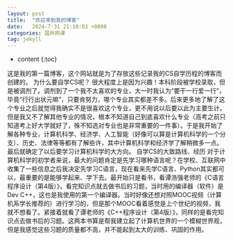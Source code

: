 ```yaml
---
layout: post
title:  "欢迎来到我的博客"
date:   2024-7-31 21:10:03 +0800
categories: 国外网课
tag: jekyll
---
```


* content
{:toc}


这是我的第一篇博客，这个网站就是为了存放这些记录我的CS自学历程的博客而创建的。
为什么要自学CS呢？
很大程度上是因为兴趣！本科阶段被学校录取，但是被调剂了。调剂到了一个我不太喜欢的专业，大一时我认为“要干一行爱一行”，毕竟“行行出状元嘛”，只要肯努力，哪个专业其实都差不多。后来更多地了解了这个专业之后就觉得我确实不是很喜欢这个专业，更不用说以后要以此为主要生计。但是我又不了解其他专业的情况，根本不知道自己到底喜欢什么专业（高考之前只知道考上好大学就好了，殊不知选对专业也是非常重要的一件事）。于是我开始了解各种专业，计算机科学、经济学、人工智能（好像可以算是计算机科学的一个分支）、历史、法律等等都有了解些许，其中计算机科学和经济学了解稍微多一点。最后就确定了以后要学习计算机科学的大方向。
自学CS的大致路线、经历
对于计算机科学的初学者来说，最大的问题肯定是先学习哪种语言呢？在学校、互联网中收集了一些信息之后我决定先学习C语言，现在看来先学C语言、Python其实都可以，最重要的是能够学起来、学下去。最开始只是看书，看谭浩强老师的《C语言程序设计（第4版）》，看完知识点就去做书后的习题，当时用的编译器（软件）是Dev C++，这也是我使用的第一个编译器。当时好像还想对照MOOC视频（计算机系学长推荐的）进行学习的，但是那个MOOC看着感觉是上个世纪的视频，我就不想看了。紧接着就看了谭老师的《C++程序设计（第4版）》，同样的是看完知识点去做书后的习题。这两本书算是帮我建立起了计算机世界的一个模糊世界观，但是我感觉这些习题的质量都不高，并不能起到太大的训练、巩固的作用。